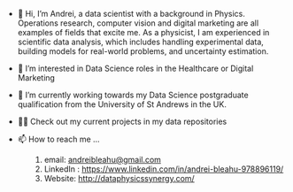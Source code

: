- 👋 Hi, I’m Andrei, a data scientist with a background in Physics. Operations research, computer vision and digital marketing are all examples of fields that excite me. As a physicist, I am experienced in scientific data analysis, which includes handling experimental data, building models for real-world problems, and uncertainty estimation.  
- 👀 I’m interested in Data Science roles in the Healthcare or Digital Marketing
- 🥇 I’m currently working towards my Data Science postgraduate qualification from the University of St Andrews in the UK.
- 👨‍🔬 Check out my current projects in my data repositories
- 📫 How to reach me ...

  <ul>

  1. email: andreibleahu@gmail.com
  2. LinkedIn : https://www.linkedin.com/in/andrei-bleahu-978896119/
  3. Website: http://dataphysicssynergy.com/
    
  </ul>
<!---
Geist2307/Geist2307 is a ✨ special ✨ repository because its `README.md` (this file) appears on your GitHub profile.
You can click the Preview link to take a look at your changes.
--->
